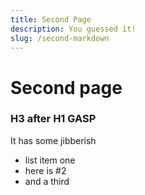 ```yaml
---
title: Second Page
description: You guessed it!
slug: /second-markdown
---
```


# Second page

### H3 after H1 GASP

It has some jibberish

-   list item one
-   here is #2
-   and a third

